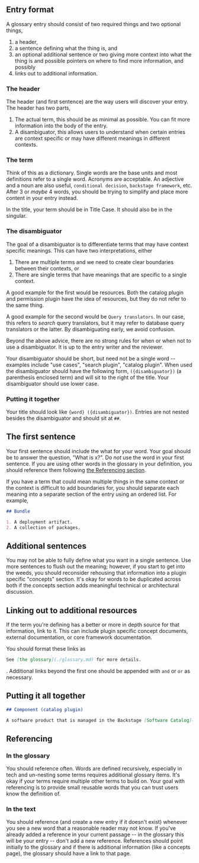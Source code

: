 <!-- This document is meant to solely serve as reference for how to write glossary entries. -->

## Entry format

A glossary entry should consist of two required things and two optional things,

1. a header,
2. a sentence defining what the thing is, and
3. an optional additional sentence or two giving more context into what the thing is and possible pointers on where to find more information, and possibly
4. links out to additional information.

### The header

The header (and first sentence) are the way users will discover your entry. The header has two parts,

1. The actual term, this should be as minimal as possible. You can fit more information into the body of the entry.
2. A disambiguator, this allows users to understand when certain entries are context specific or may have different meanings in different contexts.

### The term

Think of this as a dictionary. Single words are the base units and most definitions refer to a single word. Acronyms are acceptable. An adjective and a noun are also useful, `conditional decision`, `backstage framework`, etc. After 3 or _maybe_ 4 words, you should be trying to simplify and place more content in your entry instead.

In the title, your term should be in Title Case. It should also be in the singular.

### The disambiguator

The goal of a disambiguator is to differentiate terms that may have context specific meanings. This can have two interpretations, either

1. There are multiple terms and we need to create clear boundaries between their contexts, or
2. There are single terms that have meanings that are specific to a single context.

A good example for the first would be resources. Both the catalog plugin and permission plugin have the idea of resources, but they do not refer to the same thing.

A good example for the second would be `Query translators`. In our case, this refers to _search_ query translators, but it may refer to database query translators or the latter. By disambiguating early, we avoid confusion.

Beyond the above advice, there are no strong rules for when or when not to use a disambiguator. It is up to the entry writer and the reviewer.

Your disambiguator should be short, but need not be a single word -- examples include "use cases", "search plugin", "catalog plugin". When used the disambiguator should have the following form, `({disambiguator})` (a parenthesis enclosed term) and will sit to the right of the title. Your disambiguator should use lower case.

### Putting it together

Your title should look like `{word} ({disambiguator})`. Entries are not nested besides the disambiguator and should sit at `##`.

## The first sentence

Your first sentence should include the what for your word. Your goal should be to answer the question, "What is x?". Do _not_ use the word in your first sentence. If you are using other words in the glossary in your definition, you should reference them following [the Referencing section](#referencing).

If you have a term that could mean multiple things in the same context or the context is difficult to add boundaries for, you should separate each meaning into a separate section of the entry using an ordered list. For example,

```md
## Bundle

1. A deployment artifact.
2. A collection of packages.
```

## Additional sentences

You may not be able to fully define what you want in a single sentence. Use more sentences to flush out the meaning; however, if you start to get into the weeds, you should reconsider rehousing that information into a plugin specific "concepts" section. It's okay for words to be duplicated across both if the concepts section adds meaningful technical or architectural discussion.

## Linking out to additional resources

If the term you're defining has a better or more in depth source for that information, link to it. This can include plugin specific concept documents, external documentation, or core framework documentation.

You should format these links as

```md
See [the glossary](./glossary.md) for more details.
```

. Additional links beyond the first one should be appended with `and` or `or` as necessary.

## Putting it all together

```md
## Component (catalog plugin)

A software product that is managed in the Backstage [Software Catalog](#software-catalog). A component can be a service, website, library, data pipeline, or any other piece of software managed as a single project. See [the catalog docs](https://backstage.io/docs/features/software-catalog/system-model) for more information.
```

## Referencing

### In the glossary

You should reference often. Words are defined recursively, especially in tech and un-nesting some terms requires additional glossary items. It's okay if your terms require multiple other terms to build on. Your goal with referencing is to provide small reusable words that you can trust users know the definition of.

### In the text

You should reference (and create a new entry if it doesn't exist) whenever you see a new word that a reasonable reader may not know. If you've already added a reference in your current passage -- in the glossary this will be your entry -- don't add a new reference. References should point initially to the glossary and if there is additional information (like a concepts page), the glossary should have a link to that page.

